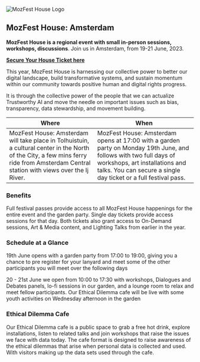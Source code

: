 ![MozFest House Logo](https://assets.mofoprod.net/network/images/house-banner_MsmSdID.original.png)

## MozFest House: Amsterdam

**MozFest House is a regional event with small in-person sessions, workshops, discussions**. Join us in Amsterdam, from 19-21 June, 2023.

**[Secure Your House Ticket here](https://www.mozillafestival.org/tickets#mozfest-house-amsterdam)**

This year, MozFest House is harnessing our collective power to better our digital landscape, build transformative systems, and sustain momentum within our community towards positive human and digital rights progress.

It is through the collective power of the people that we can actualize Trustworthy AI and move the needle on important issues such as bias, transparency, data stewardship, and movement building.

|Where  | When  |
|--|--|
| MozFest House: Amsterdam will take place in Tolhuistuin, a cultural center in the North of the City, a few mins ferry ride from Amsterdam Central station with views over the Ij River. |MozFest House: Amsterdam opens at 17:00 with a garden party on Monday 19th June, and follows with two full days of workshops, art installations and talks. You can secure a single day ticket or a full festival pass.  |

### Benefits
Full festival passes provide access to all MozFest House happenings for the entire event and the garden party. Single day tickets provide access sessions for that day. Both tickets also grant access to On-Demand sessions, Art & Media content, and Lighting Talks from earlier in the year.

### Schedule at a Glance
19th June opens with a garden party from 17:00 to 19:00, giving you a chance to pre register for your lanyard and meet some of the other participants you will meet over the following days
 
20 - 21st June we open from 10:00 to 17:30 with workshops, Dialogues and Debates panels, lo-fi sessions in our garden, and a lounge room to relax and meet fellow participants. Our Ethical Dilemma cafe will be live with some youth activities on Wednesday afternoon in the garden

### Ethical Dilemma Cafe
Our Ethical Dilemma cafe is a public space to grab a free hot drink, explore installations, listen to related talks and join workshops that raise the issues we face with data today. The cafe format is designed to raise awareness of the ethical dilemmas that arise when personal data is collected and used. With visitors making up the data sets used through the cafe.
